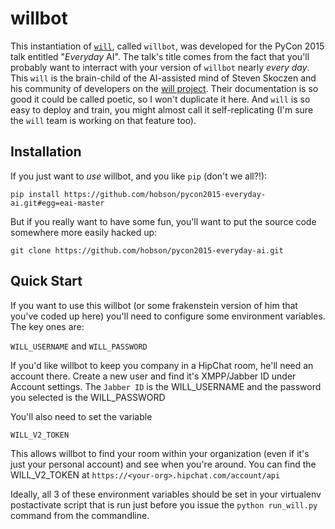 
willbot
=======

This instantiation of [`will`](https://github.com/skoczen/will), called `willbot`, was developed for the PyCon 2015 talk entitled "*Everyday* AI". The talk's title comes from the fact that you'll probably want to interract with your version of `willbot` nearly *every day*. This `will` is the brain-child of the AI-assisted mind of Steven Skoczen and his community of developers on the [will project](https://github.com/skoczen/will). Their documentation is so good it could be called poetic, so I won't duplicate it here. And `will` is so easy to deploy and train, you might almost call it self-replicating (I'm sure the `will` team is working on that feature too).

Installation
------------

If you just want to *use* willbot, and you like `pip` (don't we all?!):

    pip install https://github.com/hobson/pycon2015-everyday-ai.git#egg=eai-master

But if you really want to have some fun, you'll want to put the source code somewhere more easily hacked up:

    git clone https://github.com/hobson/pycon2015-everyday-ai.git


Quick Start
-----------

If you want to use this willbot (or some frakenstein version of him that you've coded up here) you'll need to configure some environment variables. The key ones are:

`WILL_USERNAME` and `WILL_PASSWORD`

If you'd like willbot to keep you company in a HipChat room, he'll need an account there. Create a new user and find it's XMPP/Jabber ID under Account settings. The `Jabber ID` is the WILL_USERNAME and the password you selected is the WILL_PASSWORD

You'll also need to set the variable

`WILL_V2_TOKEN`

This allows willbot to find your room within your organization (even if it's just your personal account) and see when you're around. You can find the WILL_V2_TOKEN at `https://<your-org>.hipchat.com/account/api`

Ideally, all 3 of these environment variables should be set in your virtualenv postactivate script that is run just before you issue the `python run_will.py` command from the commandline.

